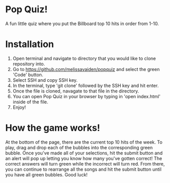 # Pop Quiz!
A fun little quiz where you put the Billboard top 10 hits in order from 1-10.
# Installation
1. Open terminal and navigate to directory that you would like to clone repository into.
2. Go to https://github.com/melissavaiden/popquiz and select the green 'Code' button.
3. Select SSH and copy SSH key.
4. In the terminal, type 'git clone' followed by the SSH key and hit enter. 
5. Once the file is cloned, navagate to that file in the directory. 
6. You can open Pop Quiz in your browser by typing in 'open index.html' inside of the file. 
7. Enjoy!

# How the game works!
At the bottom of the page, there are the current top 10 hits of the week. To play, drag and drop each of the bubbles into the corresponding green bubble. Once you've made all of your selections, hit the submit button and an alert will pop up letting you know how many you've gotten correct! The correct answers will turn green while the incorrect will turn red. From there, you can continue to rearrange all the songs and hit the submit button until you have all green bubbles. Good luck! 